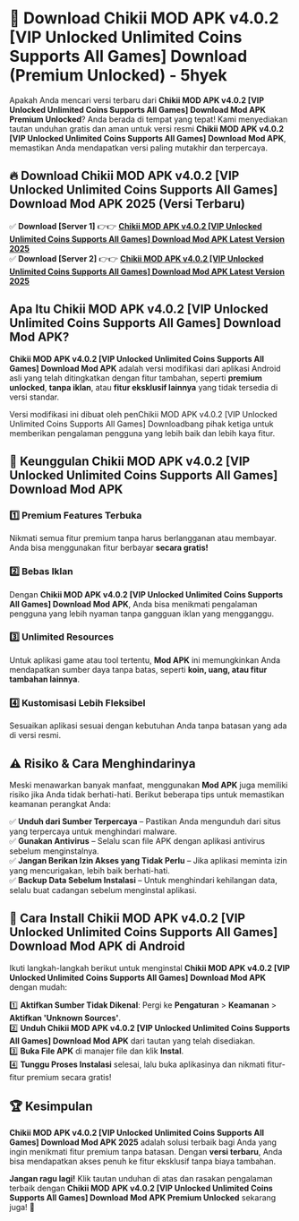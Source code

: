 # 🎯 Download Chikii MOD APK v4.0.2 [VIP Unlocked Unlimited Coins Supports All Games] Download (Premium Unlocked) -  5hyek

Apakah Anda mencari versi terbaru dari **Chikii MOD APK v4.0.2 [VIP Unlocked Unlimited Coins Supports All Games] Download Mod APK Premium Unlocked**? Anda berada di tempat yang tepat! Kami menyediakan tautan unduhan gratis dan aman untuk versi resmi **Chikii MOD APK v4.0.2 [VIP Unlocked Unlimited Coins Supports All Games] Download Mod APK**, memastikan Anda mendapatkan versi paling mutakhir dan terpercaya.

## 🔥 Download Chikii MOD APK v4.0.2 [VIP Unlocked Unlimited Coins Supports All Games] Download Mod APK 2025 (Versi Terbaru)

✅ **Download [Server 1]** 👉👉 [**Chikii MOD APK v4.0.2 [VIP Unlocked Unlimited Coins Supports All Games] Download Mod APK Latest Version 2025**](https://momento.my/?title=Chikii_MOD_APK_v4.0.2_[VIP_Unlocked_Unlimited_Coins_Supports_All_Games]_Download)  
✅ **Download [Server 2]** 👉👉 [**Chikii MOD APK v4.0.2 [VIP Unlocked Unlimited Coins Supports All Games] Download Mod APK Latest Version 2025**](https://momento.my/?title=Chikii_MOD_APK_v4.0.2_[VIP_Unlocked_Unlimited_Coins_Supports_All_Games]_Download)  

## Apa Itu Chikii MOD APK v4.0.2 [VIP Unlocked Unlimited Coins Supports All Games] Download Mod APK?

**Chikii MOD APK v4.0.2 [VIP Unlocked Unlimited Coins Supports All Games] Download Mod APK** adalah versi modifikasi dari aplikasi Android asli yang telah ditingkatkan dengan fitur tambahan, seperti **premium unlocked**, **tanpa iklan**, atau **fitur eksklusif lainnya** yang tidak tersedia di versi standar.

Versi modifikasi ini dibuat oleh penChikii MOD APK v4.0.2 [VIP Unlocked Unlimited Coins Supports All Games] Downloadbang pihak ketiga untuk memberikan pengalaman pengguna yang lebih baik dan lebih kaya fitur.

## 🎯 Keunggulan Chikii MOD APK v4.0.2 [VIP Unlocked Unlimited Coins Supports All Games] Download Mod APK

### 1️⃣ Premium Features Terbuka
Nikmati semua fitur premium tanpa harus berlangganan atau membayar. Anda bisa menggunakan fitur berbayar **secara gratis!**

### 2️⃣ Bebas Iklan
Dengan **Chikii MOD APK v4.0.2 [VIP Unlocked Unlimited Coins Supports All Games] Download Mod APK**, Anda bisa menikmati pengalaman pengguna yang lebih nyaman tanpa gangguan iklan yang mengganggu.

### 3️⃣ Unlimited Resources
Untuk aplikasi game atau tool tertentu, **Mod APK** ini memungkinkan Anda mendapatkan sumber daya tanpa batas, seperti **koin, uang, atau fitur tambahan lainnya**.

### 4️⃣ Kustomisasi Lebih Fleksibel
Sesuaikan aplikasi sesuai dengan kebutuhan Anda tanpa batasan yang ada di versi resmi.

## ⚠️ Risiko & Cara Menghindarinya

Meski menawarkan banyak manfaat, menggunakan **Mod APK** juga memiliki risiko jika Anda tidak berhati-hati. Berikut beberapa tips untuk memastikan keamanan perangkat Anda:

✅ **Unduh dari Sumber Terpercaya** – Pastikan Anda mengunduh dari situs yang terpercaya untuk menghindari malware.  
✅ **Gunakan Antivirus** – Selalu scan file APK dengan aplikasi antivirus sebelum menginstalnya.  
✅ **Jangan Berikan Izin Akses yang Tidak Perlu** – Jika aplikasi meminta izin yang mencurigakan, lebih baik berhati-hati.  
✅ **Backup Data Sebelum Instalasi** – Untuk menghindari kehilangan data, selalu buat cadangan sebelum menginstal aplikasi.

## 📌 Cara Install Chikii MOD APK v4.0.2 [VIP Unlocked Unlimited Coins Supports All Games] Download Mod APK di Android

Ikuti langkah-langkah berikut untuk menginstal **Chikii MOD APK v4.0.2 [VIP Unlocked Unlimited Coins Supports All Games] Download Mod APK** dengan mudah:

1️⃣ **Aktifkan Sumber Tidak Dikenal**: Pergi ke **Pengaturan** > **Keamanan** > **Aktifkan 'Unknown Sources'**.  
2️⃣ **Unduh Chikii MOD APK v4.0.2 [VIP Unlocked Unlimited Coins Supports All Games] Download Mod APK** dari tautan yang telah disediakan.  
3️⃣ **Buka File APK** di manajer file dan klik **Instal**.  
4️⃣ **Tunggu Proses Instalasi** selesai, lalu buka aplikasinya dan nikmati fitur-fitur premium secara gratis!

## 🏆 Kesimpulan

**Chikii MOD APK v4.0.2 [VIP Unlocked Unlimited Coins Supports All Games] Download Mod APK 2025** adalah solusi terbaik bagi Anda yang ingin menikmati fitur premium tanpa batasan. Dengan **versi terbaru**, Anda bisa mendapatkan akses penuh ke fitur eksklusif tanpa biaya tambahan.

**Jangan ragu lagi!** Klik tautan unduhan di atas dan rasakan pengalaman terbaik dengan **Chikii MOD APK v4.0.2 [VIP Unlocked Unlimited Coins Supports All Games] Download Mod APK Premium Unlocked** sekarang juga! 🚀
